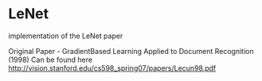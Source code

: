 # LeNet
implementation of the LeNet paper

Original Paper - GradientBased Learning Applied to Document Recognition (1998)
Can be found here http://vision.stanford.edu/cs598_spring07/papers/Lecun98.pdf
